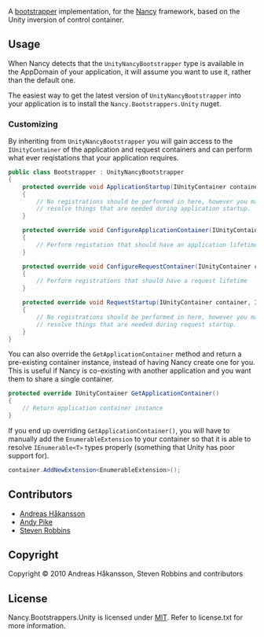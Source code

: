 A [bootstrapper](https://github.com/NancyFx/Nancy/wiki/Bootstrapper) implementation, for the [Nancy](http://nancyfx.org) framework, based on the Unity inversion of control container.

## Usage

When Nancy detects that the `UnityNancyBootstrapper` type is available in the AppDomain of your application, it will assume you want to use it, rather than the default one.

The easiest way to get the latest version of `UnityNancyBootstrapper` into your application is to install the `Nancy.Bootstrappers.Unity` nuget.

### Customizing

By inheriting from `UnityNancyBootstrapper` you will gain access to the `IUnityContainer` of the application and request containers and can perform what ever reqistations that your application requires.

```c#
public class Bootstrapper : UnityNancyBootstrapper
{
    protected override void ApplicationStartup(IUnityContainer container, IPipelines pipelines)
    {
        // No registrations should be performed in here, however you may
        // resolve things that are needed during application startup.
    }

    protected override void ConfigureApplicationContainer(IUnityContainer existingContainer)
    {
        // Perform registation that should have an application lifetime
    }

    protected override void ConfigureRequestContainer(IUnityContainer container, NancyContext context)
    {
        // Perform registrations that should have a request lifetime
    }

    protected override void RequestStartup(IUnityContainer container, IPipelines pipelines, NancyContext context)
    {
        // No registrations should be performed in here, however you may
        // resolve things that are needed during request startup.
    }
}
```

You can also override the `GetApplicationContainer` method and return a pre-existing container instance, instead of having Nancy create one for you. This is useful if Nancy is co-existing with another application and you want them to share a single container.

```c#
protected override IUnityContainer GetApplicationContainer()
{
    // Return application container instance
}
```

If you end up overriding `GetApplicationContainer()`, you will have to manually add the `EnumerableExtension` to your container so that it is able to resolve `IEnumerable<T>` types properly (something that Unity has poor support for).

```c#
container.AddNewExtension<EnumerableExtension>();
```

## Contributors

* [Andreas Håkansson](http://github.com/thecodejunkie)
* [Andy Pike](http://github.com/andypike)
* [Steven Robbins](http://github.com/grumpydev)

## Copyright

Copyright © 2010 Andreas Håkansson, Steven Robbins and contributors

## License

Nancy.Bootstrappers.Unity is licensed under [MIT](http://www.opensource.org/licenses/mit-license.php "Read more about the MIT license form"). Refer to license.txt for more information.
